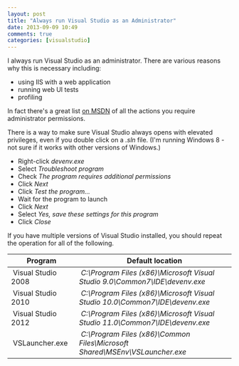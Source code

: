 ```yaml
---
layout: post
title: "Always run Visual Studio as an Administrator"
date: 2013-09-09 10:49
comments: true
categories: [visualstudio]
---
```

I always run Visual Studio as an administrator. There are various reasons why this is necessary including:

* using IIS with a web application
* running web UI tests
* profiling

In fact there's a great list [on MSDN](http://msdn.microsoft.com/en-us/library/vstudio/jj662724.aspx) of all the actions you require administrator permissions.

There is a way to make sure Visual Studio always opens with elevated privileges, even if you double click on a _.sln_ file. (I'm running Windows 8 - not sure if it works with other versions of Windows.)

* Right-click _devenv.exe_
* Select _Troubleshoot program_
* Check _The program requires additional permissions_
* Click _Next_ 
* Click _Test the program..._
* Wait for the program to launch
* Click _Next_
* Select _Yes, save these settings for this program_
* Click _Close_

If you have multiple versions of Visual Studio installed, you should repeat the operation for all of the following.

Program | &nbsp;Default location
--- | ---
&nbsp;Visual Studio 2008&nbsp; | &nbsp;_C:\Program Files (x86)\Microsoft Visual Studio 9.0\Common7\IDE\devenv.exe_ &nbsp;
&nbsp;Visual Studio 2010&nbsp; | &nbsp;_C:\Program Files (x86)\Microsoft Visual Studio 10.0\Common7\IDE\devenv.exe_ &nbsp; 
&nbsp;Visual Studio 2012&nbsp; | &nbsp;_C:\Program Files (x86)\Microsoft Visual Studio 11.0\Common7\IDE\devenv.exe_ &nbsp;
&nbsp;VSLauncher.exe&nbsp; | &nbsp;_C:\Program Files (x86)\Common Files\Microsoft Shared\MSEnv\VSLauncher.exe_ &nbsp;

&nbsp;